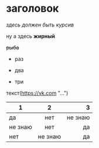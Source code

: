 # заголовок

*здесь должен быть* _курсив_

ну а здесь **жирный**

~~рыба~~

+ раз
- два
* три

текст(https://vk.com "...")

1|2|3
---|:---:|---:
да|нет|не знаю
не знаю|нет|да
нет|не знаю|да
